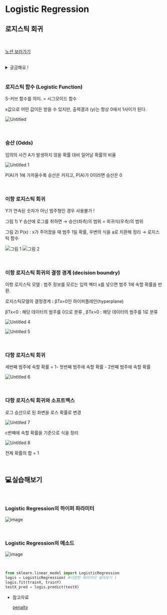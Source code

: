 # Logistic Regression

## 로지스틱 회귀

<br/>

[노션 보러가기](https://lavish-acorn-2f7.notion.site/Logistic-Regression-1350763634374745a0b9cb60d318e7aa)

<br/>

<details>
<summary> 궁금해요 ! </summary>
<div markdown="1">

<br/>    
    
✔ **선형회귀에서  CI vs PI**
    
**ŷ =  β * x̂ + ε**

confidence interval (신뢰 구간) : β의 추정 오차에 기인한 β의 신뢰도 범위 

prediction interval (예측 구간) : 잡음(ε)까지 고려하여 실제 데이터가 관측될 범위
    
<br/>    
    
✔ **sparse data (희소데이터) VS dense data (밀집 데이터)**
    
- sparse data : 차원/전체 공간에 비해 데이터가 있는 공간이 매우 협소한 데이터

- dense data :  차원/전체 공간에 비해 데이터가 있는 공간이 빽빽히 차있는 데이터

    → 이걸 행렬로 본다면 희소 행렬은 행렬값에 0이 많은 행렬, 밀집 행렬은 0이 거의 없는 행렬

</div>
</details>

<br/>    
    
### 로지스틱 함수 (Logistic Function)

S-커브 함수를 의미. = 시그모이드 함수

x값으로 어떤 값이든 받을 수 있지만, 출력결과 (y)는 항상 0에서 1사이가 된다.

![Untitled](https://user-images.githubusercontent.com/88828858/163663438-52e78e08-1942-4294-8e9a-765a946d3893.png)

<br/>

### 승산 (Odds)

임의의 사건 A가 발생하지 않을 확률 대비 일어날 확률의 비율

![Untitled 1](https://user-images.githubusercontent.com/88828858/163663429-77c61c2c-519d-43c6-8633-47c356919a01.png)

P(A)가 1에 가까울수록 승산은 커지고, P(A)가 0이라면 승산은 0

<br/>

### 이항 로지스틱 회귀

Y가 연속된 숫자가 아닌 범주형인 경우 사용불가 !

그림 1) Y 승산에 로그를 취하면 → 승산(좌측)의 범위 = 회귀식(우측)의 범위

그림 2) P(x) : x가 주어졌을 때 범주 1일 확률, 우변의 식을 a로 치환해 정리 → 로지스틱 함수

![그림 1](https://user-images.githubusercontent.com/88828858/163663430-edf98e97-9c1b-4e84-ab9f-93879ab35205.png) 
![그림 2](https://user-images.githubusercontent.com/88828858/163663432-a0d3273c-2cde-4980-a298-e74928d53fe6.png)

<br/>

### 이항 로지스틱 회귀의 결정 경계 (**decision boundry**)

이항 로지스틱 모델 : 범주 정보를 모르는 입력 벡터 x를 넣으면 범주 1에 속할 확률을 반환.

로지스틱모델의 결정경계 **:** βTx=0인 하이퍼플레인(hyperplane)

βTx<0 : 해당 데이터의 범주를 0으로 분류 , βTx>0 : 해당 데이터의 범주를 1로 분류 

![Untitled 4](https://user-images.githubusercontent.com/88828858/163663433-f16de6bf-c574-49ae-bca2-71a243dfea24.png)

![Untitled 5](https://user-images.githubusercontent.com/88828858/163663434-1048b99f-e910-4f3b-9f64-da4bc9ca002f.png)

<br/>

### 다항 로지스틱 회귀

세번째 범주에 속할 확률 = 1- 첫번째 범주에 속할 확률 - 2번째 범주에 속할 확률

![Untitled 6](https://user-images.githubusercontent.com/88828858/163663435-b69b2d0e-05b1-40f8-9ae4-0768edbbb274.png)

<br/>

### 다항 로지스틱 회귀와 소프트맥스

로그 승산으로 된 좌변을 로스 확률로 변경

![Untitled 7](https://user-images.githubusercontent.com/88828858/163663436-4f442471-8b02-4531-9ee0-bf60fa8ba62f.png)

c번째에 속할 확률을 기준으로 식을 정리

![Untitled 8](https://user-images.githubusercontent.com/88828858/163663437-65c8b9dd-5f9f-49f6-abaa-2ea30c06acd0.png)

전제 확률의 합 = 1

<br/>

## 💻실습해보기

<br/>

### Logistic Regression의 하이퍼 파라미터

![image](https://user-images.githubusercontent.com/88828858/163664092-f1c8b9bc-204e-4af2-b5ec-21b1c0dd803e.png)

<br/>

### Logistic Regression의 메소드

![image](https://user-images.githubusercontent.com/88828858/163664103-635b8185-efde-4f8e-8b39-dafecc7c74ae.png)

<br/>

```python
from sklearn.linear_model import LogisticRegression
logis = LogisticRegression( #다양한 파라미터 넣어보기 )
logis.fit(trainX, trainY)
testX_pred = logis.predict(testX)
```

- 참고자료
    
    [penalty](https://hanvenpark.wordpress.com/2016/10/15/logistic-regression%EC%9C%BC%EB%A1%9C-%EB%B3%B4%EB%8A%94-overfit/)
